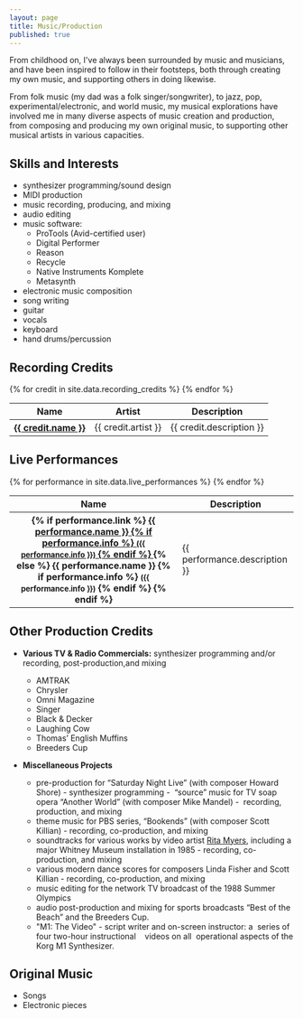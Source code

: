 ```yaml
---
layout: page
title: Music/Production
published: true
---
```


From childhood on, I've always been surrounded by music and musicians, and have been  inspired to follow in their footsteps, both through creating my own music, and supporting others in doing likewise. 

From folk music (my dad was a folk singer/songwriter), to jazz, pop, experimental/electronic, and world music, my musical explorations have involved me in many diverse aspects of music creation and production, from composing and producing my own original music, to supporting other musical artists in various capacities.

## Skills and Interests
- synthesizer programming/sound design
- MIDI production
- music recording, producing, and mixing
- audio editing
- music software:
  - ProTools (Avid-certified user)
  - Digital Performer
  - Reason
  - Recycle
  - Native Instruments Komplete
  - Metasynth
- electronic music composition
- song writing
- guitar
- vocals
- keyboard
- hand drums/percussion

## Recording Credits
<table class="table">
  <thead>
    <tr>
      <th>Name</th>
      <th>Artist</th>
      <th>Description</th>
    </tr>
  </thead>
  <tbody>
    {% for credit in site.data.recording_credits %}
      <tr>
        <th><a href="{{ credit.link }}">{{ credit.name }}</a></th>
        <td>{{ credit.artist }}</td>
        <td>{{ credit.description }}</td>
      </tr>
    {% endfor %}
  </tbody>
</table>

## Live Performances
<table class="table">
  <thead>
    <tr>
      <th>Name</th>
      <th>Description</th>
    </tr>
  </thead>
  <tbody>
    {% for performance in site.data.live_performances %}
      <tr>
        <th>
          {% if performance.link %}
            <a href="{{ performance.link }}">
              {{ performance.name }}
              {% if performance.info %}
                <small>({{ performance.info }})</small>
              {% endif %}
            </a>
          {% else %}
            {{ performance.name }}
            {% if performance.info %}
              <small>({{ performance.info }})</small>
            {% endif %}
          {% endif %}
        </th>
        <td>{{ performance.description }}</td>
      </tr>
    {% endfor %}
  </tbody>
</table>

## Other Production Credits 
- **Various TV & Radio Commercials:** synthesizer programming and/or recording, post-production,and mixing  
  - AMTRAK
  - Chrysler
  - Omni Magazine
  - Singer
  - Black & Decker
  - Laughing Cow
  - Thomas’ English Muffins
  - Breeders Cup

- **Miscellaneous Projects**
  - pre-production for “Saturday Night Live” (with composer Howard Shore) - synthesizer programming
  -  “source” music for TV soap opera “Another World” (with composer Mike Mandel) -  recording,   production, and mixing
  - theme music for PBS series, “Bookends” (with composer Scott Killian) - recording, co-production, and mixing
  - soundtracks for various works by video artist [Rita Myers](http://www.eai.org/artistTitles.htm?id=402), including a major Whitney Museum
installation in 1985 - recording, co-production, and mixing
  - various modern dance scores for composers Linda Fisher and Scott Killian - recording, co-production, and mixing
  - music editing for the network TV broadcast of the 1988 Summer Olympics
  - audio post-production and mixing for sports broadcasts “Best of the Beach” and the Breeders Cup.
  - "M1: The Video" - script writer and on-screen instructor: a  series of four two-hour instructional    videos on all  operational aspects of the Korg M1 Synthesizer.

## Original Music
- Songs
- Electronic pieces